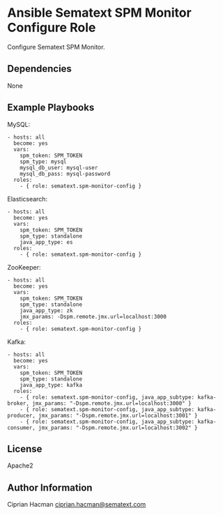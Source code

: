 Ansible Sematext SPM Monitor Configure Role
===========================================

Configure Sematext SPM Monitor.

Dependencies
------------
None

Example Playbooks
-------------------------
MySQL:
```
- hosts: all
  become: yes
  vars:
    spm_token: SPM_TOKEN
    spm_type: mysql
    mysql_db_user: mysql-user
    mysql_db_pass: mysql-password
  roles:
    - { role: sematext.spm-monitor-config }
```

Elasticsearch:
```
- hosts: all
  become: yes
  vars:
    spm_token: SPM_TOKEN
    spm_type: standalone
    java_app_type: es
  roles:
    - { role: sematext.spm-monitor-config }

```

ZooKeeper:
```
- hosts: all
  become: yes
  vars:
    spm_token: SPM_TOKEN
    spm_type: standalone
    java_app_type: zk
    jmx_params: -Dspm.remote.jmx.url=localhost:3000
  roles:
    - { role: sematext.spm-monitor-config }

```

Kafka:
```
- hosts: all
  become: yes
  vars:
    spm_token: SPM_TOKEN
    spm_type: standalone
    java_app_type: kafka
  roles:
    - { role: sematext.spm-monitor-config, java_app_subtype: kafka-broker, jmx_params: "-Dspm.remote.jmx.url=localhost:3000" }
    - { role: sematext.spm-monitor-config, java_app_subtype: kafka-producer, jmx_params: "-Dspm.remote.jmx.url=localhost:3001" }
    - { role: sematext.spm-monitor-config, java_app_subtype: kafka-consumer, jmx_params: "-Dspm.remote.jmx.url=localhost:3002" }
```

License
-------

Apache2

Author Information
------------------

Ciprian Hacman <ciprian.hacman@sematext.com>
